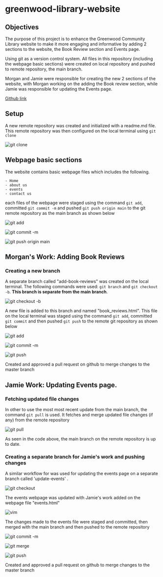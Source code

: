 # greenwood-library-website

## Objectives 

The purpose of this project is to enhance the Greenwood Community Library website to make it more engaging and informative by adding 2 sections to the website, the Book Review section and Events page. 

Using git as a version control system. All files in this repository (including the webpage basic sections) were created on local repository and pushed to remote repository, the main branch. 

Morgan and Jamie were responsible for creating the new 2 sections of the website, with Morgan working on the adding the Book review section, while Jamie was responsible for updating the Events page.

[Github link](https://github.com/Dara433/greenwood-library-website)


## Setup

A new remote repository was created and initialized with a readme.md file. This remote repository was then configured on the local terminal using `git clone`



![git clone](./img/1.git%20clone.png)

## Webpage basic sections 
The website contains basic webpage files which includes the following.

    - Home
    - about us
    - events
    - contact us 

each files of the webpage were staged using the command `git add`, committed `git commit -m` and pushed `git push origin main` to the git remote repository as the main branch as shown below

![git add](./img/2.%20git%20add.png)

![git commit -m](./img/3.%20git%20commit.png)

![git push  origin main](./img/3.%20git%20push.png)


## Morgan's Work: Adding Book Reviews

### Creating a new branch 

A separate branch called "add-book-reviews" was created on the local terminal. The following commands were used: 
`git branch` and `git checkout -b`. **This branch is separate from the main branch**. 

![git checkout -b](./img/4.%20git%20branch%20and%20checkout.png)


A new file is added to this branch and named "book_reviews.html". This file on the local terminal was staged using the command `git add`, committed `git commit` and then pushed `git push` to the remote git repository as shown below 

![git add](./img/5.%20git%20add.png)

![git commit -m](./img/6.%20git%20commit%20add%20book%20review.png)

![git push](./img/7.%20git%20push.png)

Created and approved a pull request on github to merge changes to the master branch

## Jamie Work: Updating Events page. 

### Fetching updated file changes 

In other to use the most most recent update from the main branch, the command `git pull` is used. It fetches and merge updated file changes (if any) from the remote repository 

![git pull](./img/8.%20git%20pull.png)

As seen in the code above, the main branch on the remote repository is up to date.


###  Creating a separate branch for Jamie's work and pushing changes

A similar workflow for was used for updating the events page on a separate branch called 'update-events' .

![git checkout](./img/9.%20git%20checkout.png)

 The events webpage was updated with Jamie's work added on the webpage file "events.html" 

 ![vim](./img/10.%20vim%20events.png)
 
 The changes made to the events file were staged and committed, then merged with the main branch and then pushed to the remote repository

![git commit -m](./img/11.%20git%20commit.png)

![git merge](./img/12.%20git%20merge.png)

![git push](./img/13.%20git%20push.png)


Created and approved a pull request on github to merge changes to the master branch